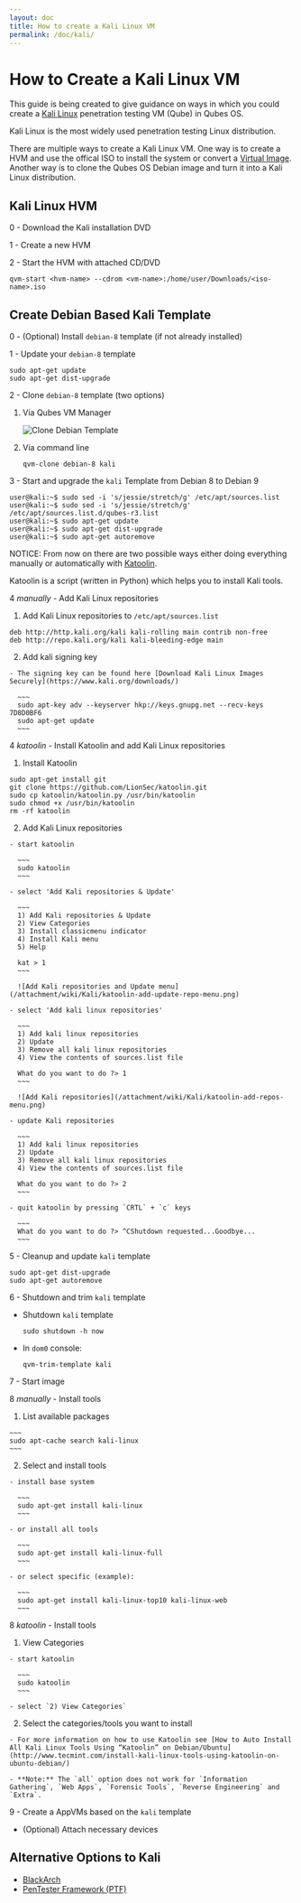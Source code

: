 ```yaml
---
layout: doc
title: How to create a Kali Linux VM
permalink: /doc/kali/
---
```


How to Create a Kali Linux VM
=============================

This guide is being created to give guidance on ways in which you could create a [Kali Linux](https://www.kali.org/) penetration testing VM (Qube) in Qubes OS.

Kali Linux is the most widely used penetration testing Linux distribution.

There are multiple ways to create a Kali Linux VM. One way is to create a HVM and use the offical ISO to install the system or convert a [Virtual Image](https://www.offensive-security.com/kali-linux-vmware-virtualbox-image-download/). Another way is to clone the Qubes OS Debian image and turn it into a Kali Linux distribution.

Kali Linux HVM
--------------

0 - Download the Kali installation DVD

1 - Create a new HVM

2 - Start the HVM with attached CD/DVD

~~~
qvm-start <hvm-name> --cdrom <vm-name>:/home/user/Downloads/<iso-name>.iso
~~~

Create Debian Based Kali Template
---------------------------------

0 - (Optional) Install `debian-8` template (if not already installed)

1 - Update your `debian-8` template

~~~
sudo apt-get update
sudo apt-get dist-upgrade
~~~

2 - Clone `debian-8` template (two options)

 1. Via Qubes VM Manager

    ![Clone Debian Template](/attachment/wiki/Kali/clone-kali.png)

 2. Via command line

    ~~~
    qvm-clone debian-8 kali
    ~~~

3 - Start and upgrade the `kali` Template from Debian 8 to Debian 9

~~~
user@kali:~$ sudo sed -i 's/jessie/stretch/g' /etc/apt/sources.list
user@kali:~$ sudo sed -i 's/jessie/stretch/g' /etc/apt/sources.list.d/qubes-r3.list
user@kali:~$ sudo apt-get update
user@kali:~$ sudo apt-get dist-upgrade
user@kali:~$ sudo apt-get autoremove
~~~

NOTICE: From now on there are two possible ways either doing everything manually or automatically with [Katoolin](https://github.com/LionSec/katoolin).

Katoolin is a script (written in Python) which helps you to install Kali tools.

4 *manually* - Add Kali Linux repositories

  1. Add Kali Linux repositories to `/etc/apt/sources.list`

  ~~~
  deb http://http.kali.org/kali kali-rolling main contrib non-free
  deb http://repo.kali.org/kali kali-bleeding-edge main
  ~~~

  2. Add kali signing key

    - The signing key can be found here [Download Kali Linux Images Securely](https://www.kali.org/downloads/)

      ~~~
      sudo apt-key adv --keyserver hkp://keys.gnupg.net --recv-keys 7D8D0BF6
      sudo apt-get update
      ~~~



4 *katoolin* - Install Katoolin and add Kali Linux repositories

  1. Install Katoolin

  ~~~
  sudo apt-get install git
  git clone https://github.com/LionSec/katoolin.git
  sudo cp katoolin/katoolin.py /usr/bin/katoolin
  sudo chmod +x /usr/bin/katoolin
  rm -rf katoolin
  ~~~

  2. Add Kali Linux repositories

    - start katoolin

      ~~~
      sudo katoolin
      ~~~

    - select 'Add Kali repositories & Update'

      ~~~
      1) Add Kali repositories & Update
      2) View Categories
      3) Install classicmenu indicator
      4) Install Kali menu
      5) Help

      kat > 1
      ~~~

      ![Add Kali repositories and Update menu](/attachment/wiki/Kali/katoolin-add-update-repo-menu.png)

    - select 'Add kali linux repositories'

      ~~~
      1) Add kali linux repositories
      2) Update
      3) Remove all kali linux repositories
      4) View the contents of sources.list file

      What do you want to do ?> 1
      ~~~

      ![Add Kali repositories](/attachment/wiki/Kali/katoolin-add-repos-menu.png)

    - update Kali repositories

      ~~~
      1) Add kali linux repositories
      2) Update
      3) Remove all kali linux repositories
      4) View the contents of sources.list file

      What do you want to do ?> 2
      ~~~

    - quit katoolin by pressing `CRTL` + `c` keys

      ~~~
      What do you want to do ?> ^CShutdown requested...Goodbye...
      ~~~

5 - Cleanup and update `kali` template

~~~
sudo apt-get dist-upgrade
sudo apt-get autoremove
~~~


6 - Shutdown and trim `kali` template

  - Shutdown `kali` template

    ~~~
    sudo shutdown -h now
    ~~~

  - In `dom0` console:

    ~~~
    qvm-trim-template kali
    ~~~

7 - Start image

8 *manually* - Install tools

  1. List available packages

    ~~~
    sudo apt-cache search kali-linux
    ~~~

  2. Select and install tools

    - install base system

      ~~~
      sudo apt-get install kali-linux
      ~~~

    - or install all tools

      ~~~
      sudo apt-get install kali-linux-full
      ~~~

    - or select specific (example):

      ~~~
      sudo apt-get install kali-linux-top10 kali-linux-web
      ~~~

8 *katoolin* - Install tools

  1. View Categories

    - start katoolin

      ~~~
      sudo katoolin
      ~~~

    - select `2) View Categories`

  2. Select the categories/tools you want to install

    - For more information on how to use Katoolin see [How to Auto Install All Kali Linux Tools Using “Katoolin” on Debian/Ubuntu](http://www.tecmint.com/install-kali-linux-tools-using-katoolin-on-ubuntu-debian/)

    - **Note:** The `all` option does not work for `Information Gathering`, `Web Apps`, `Forensic Tools`, `Reverse Engineering` and `Extra`.

9 - Create a AppVMs based on the `kali` template

  - (Optional) Attach necessary devices


Alternative Options to Kali
---------------------------

- [BlackArch](/doc/blackarch/)
- [PenTester Framework (PTF)](/doc/ptf/)
